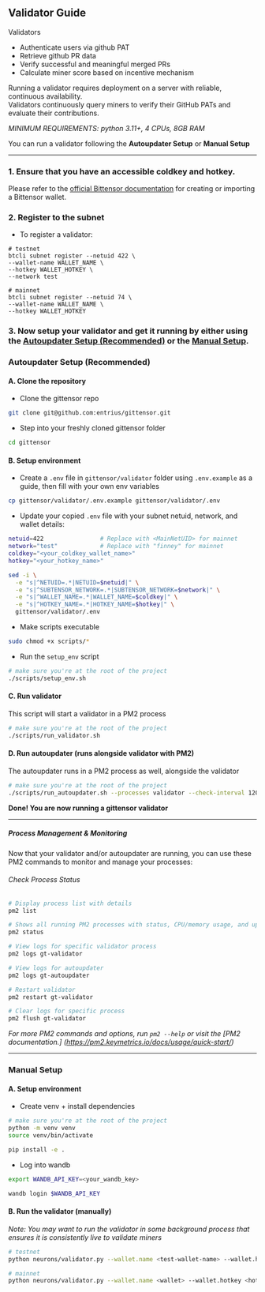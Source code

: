 ## Validator Guide

Validators

- Authenticate users via github PAT
- Retrieve github PR data
- Verify successful and meaningful merged PRs
- Calculate miner score based on incentive mechanism

Running a validator requires deployment on a server with reliable, continuous availability.  
Validators continuously query miners to verify their GitHub PATs and evaluate their contributions.

_MINIMUM REQUIREMENTS: python 3.11+, 4 CPUs, 8GB RAM_

You can run a validator following the **Autoupdater Setup** or **Manual Setup**

---

### 1. Ensure that you have an accessible coldkey and hotkey.

Please refer to the [official Bittensor documentation](https://docs.learnbittensor.org/keys/working-with-keys) for creating or importing a Bittensor wallet.

### 2. Register to the subnet

- To register a validator:

```
# testnet
btcli subnet register --netuid 422 \
--wallet-name WALLET_NAME \
--hotkey WALLET_HOTKEY \
--network test

# mainnet
btcli subnet register --netuid 74 \
--wallet-name WALLET_NAME \
--hotkey WALLET_HOTKEY
```

### 3. Now setup your validator and get it running by either using the [Autoupdater Setup (Recommended)](#autoupdater-setup-recommended) or the [Manual Setup](#manual-setup).

### Autoupdater Setup (Recommended)

#### A. Clone the repository

- Clone the gittensor repo

```bash
git clone git@github.com:entrius/gittensor.git
```

- Step into your freshly cloned gittensor folder

```bash
cd gittensor
```

#### B. Setup environment

- Create a `.env` file in `gittensor/validator` folder using `.env.example` as a guide, then fill with your own env variables

```bash
cp gittensor/validator/.env.example gittensor/validator/.env
```

- Update your copied `.env` file with your subnet netuid, network, and wallet details:

```bash
netuid=422                # Replace with <MainNetUID> for mainnet
network="test"            # Replace with "finney" for mainnet
coldkey="<your_coldkey_wallet_name>"
hotkey="<your_hotkey_name>"

sed -i \
  -e "s|^NETUID=.*|NETUID=$netuid|" \
  -e "s|^SUBTENSOR_NETWORK=.*|SUBTENSOR_NETWORK=$network|" \
  -e "s|^WALLET_NAME=.*|WALLET_NAME=$coldkey|" \
  -e "s|^HOTKEY_NAME=.*|HOTKEY_NAME=$hotkey|" \
  gittensor/validator/.env
```

- Make scripts executable

```bash
sudo chmod +x scripts/*
```

- Run the `setup_env` script

```bash
# make sure you're at the root of the project
./scripts/setup_env.sh
```

#### C. Run validator

This script will start a validator in a PM2 process

```bash
# make sure you're at the root of the project
./scripts/run_validator.sh
```

#### D. Run autoupdater (runs alongside validator with PM2)

The autoupdater runs in a PM2 process as well, alongside the validator

```bash
# make sure you're at the root of the project
./scripts/run_autoupdater.sh --processes validator --check-interval 120
```

**Done! You are now running a gittensor validator**

---

##### Process Management & Monitoring

Now that your validator and/or autoupdater are running, you can use these PM2 commands to monitor and manage your processes:

###### Check Process Status

```bash
# Display process list with details
pm2 list

# Shows all running PM2 processes with status, CPU/memory usage, and uptime
pm2 status

# View logs for specific validator process
pm2 logs gt-validator

# View logs for autoupdater
pm2 logs gt-autoupdater

# Restart validator
pm2 restart gt-validator

# Clear logs for specific process
pm2 flush gt-validator
```

_For more PM2 commands and options, run `pm2 --help` or visit the [PM2 documentation.] (https://pm2.keymetrics.io/docs/usage/quick-start/)_

---

### Manual Setup

#### A. Setup environment

- Create venv + install dependencies

```bash
# make sure you're at the root of the project
python -m venv venv
source venv/bin/activate

pip install -e .
```

- Log into wandb

```bash
export WANDB_API_KEY=<your_wandb_key>

wandb login $WANDB_API_KEY
```

#### B. Run the validator (manually)

_Note: You may want to run the validator in some background process that ensures it is consistently live to validate miners_

```bash
# testnet
python neurons/validator.py --wallet.name <test-wallet-name> --wallet.hotkey <test-hotkey-name> --netuid 422 --axon.port 8099 --subtensor.network test --logging.debug

# mainnet
python neurons/validator.py --wallet.name <wallet> --wallet.hotkey <hotkey> --netuid 74 --axon.port 8099 --subtensor.network finney --logging.debug
```

